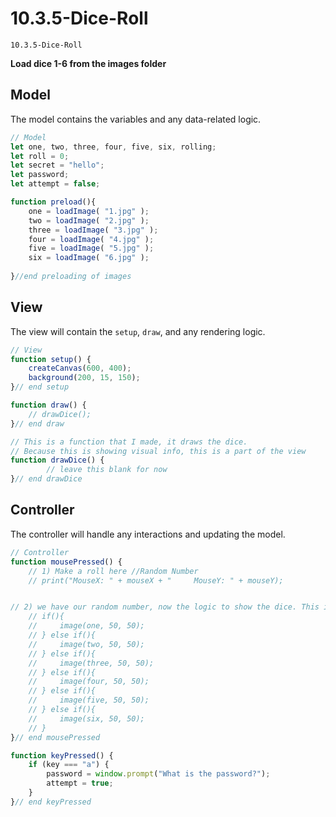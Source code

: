 # 10.3.5-Dice-Roll 
```
10.3.5-Dice-Roll
```


**Load dice 1-6 from the images folder**

## Model
The model contains the variables and any data-related logic.

```javascript
// Model
let one, two, three, four, five, six, rolling;
let roll = 0;
let secret = "hello";
let password;
let attempt = false;

function preload(){
    one = loadImage( "1.jpg" );
    two = loadImage( "2.jpg" );
    three = loadImage( "3.jpg" );
    four = loadImage( "4.jpg" );
    five = loadImage( "5.jpg" );
    six = loadImage( "6.jpg" );
    
}//end preloading of images
```

## View
The view will contain the `setup`, `draw`, and any rendering logic.

```javascript
// View
function setup() {
    createCanvas(600, 400);
    background(200, 15, 150);
}// end setup

function draw() {
    // drawDice();
}// end draw

// This is a function that I made, it draws the dice.
// Because this is showing visual info, this is a part of the view
function drawDice() {
        // leave this blank for now
}// end drawDice
```

## Controller
The controller will handle any interactions and updating the model.

```javascript
// Controller
function mousePressed() {
    // 1) Make a roll here //Random Number 
    // print("MouseX: " + mouseX + "     MouseY: " + mouseY);


// 2) we have our random number, now the logic to show the dice. This is not the best place to do this. 
    // if(){
    //     image(one, 50, 50);
    // } else if(){
    //     image(two, 50, 50);
    // } else if(){
    //     image(three, 50, 50);
    // } else if(){
    //     image(four, 50, 50);
    // } else if(){
    //     image(five, 50, 50);
    // } else if(){
    //     image(six, 50, 50);
    // } 
}// end mousePressed

function keyPressed() {
    if (key === "a") {
        password = window.prompt("What is the password?");
        attempt = true;
    }
}// end keyPressed
```

